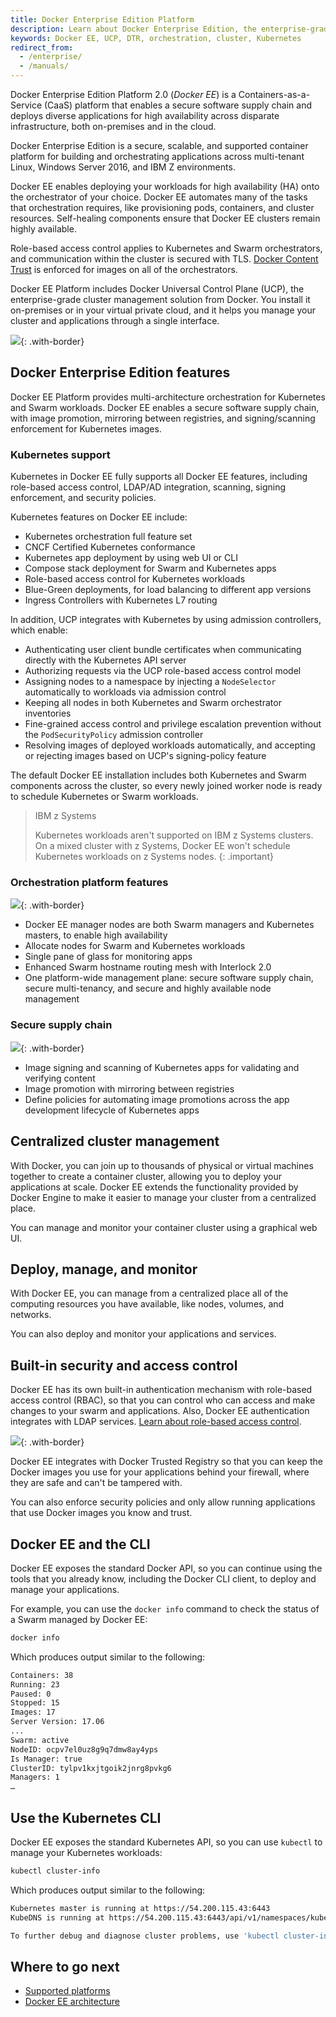 ```yaml
---
title: Docker Enterprise Edition Platform
description: Learn about Docker Enterprise Edition, the enterprise-grade cluster management solution from Docker.
keywords: Docker EE, UCP, DTR, orchestration, cluster, Kubernetes
redirect_from:
  - /enterprise/
  - /manuals/
---
```


Docker Enterprise Edition Platform 2.0 (*Docker EE*) is a
Containers-as-a-Service (CaaS) platform that enables a secure software supply
chain and deploys diverse applications for high availability across disparate
infrastructure, both on-premises and in the cloud.

Docker Enterprise Edition is a secure, scalable, and supported container
platform for building and orchestrating applications across multi-tenant Linux,
Windows Server 2016, and IBM Z environments.

Docker EE enables deploying your workloads for high availability (HA) onto the
orchestrator of your choice. Docker EE automates many of the tasks that
orchestration requires, like provisioning pods, containers, and cluster
resources. Self-healing components ensure that Docker EE clusters remain highly
available.

Role-based access control applies to Kubernetes and Swarm orchestrators, and
communication within the cluster is secured with TLS.
[Docker Content Trust](/engine/security/trust/content_trust/) is enforced
for images on all of the orchestrators.

Docker EE Platform includes Docker Universal Control Plane (UCP), the
enterprise-grade cluster management solution from Docker. You install it
on-premises or in your virtual private cloud, and it helps you manage your
cluster and applications through a single interface.

![](images/docker-ee-overview-1.png){: .with-border}

## Docker Enterprise Edition features

Docker EE Platform provides multi-architecture orchestration for Kubernetes and
Swarm workloads. Docker EE enables a secure software supply chain, with image
promotion, mirroring between registries, and signing/scanning enforcement for
Kubernetes images.

### Kubernetes support

Kubernetes in Docker EE fully supports all Docker EE features, including
role-based access control, LDAP/AD integration, scanning, signing enforcement,
and security policies.

Kubernetes features on Docker EE include:

- Kubernetes orchestration full feature set
- CNCF Certified Kubernetes conformance
- Kubernetes app deployment by using web UI or CLI
- Compose stack deployment for Swarm and Kubernetes apps
- Role-based access control for Kubernetes workloads
- Blue-Green deployments, for load balancing to different app versions
- Ingress Controllers with Kubernetes L7 routing

In addition, UCP integrates with Kubernetes by using admission controllers,
which enable:

- Authenticating user client bundle certificates when communicating directly
  with the Kubernetes API server
- Authorizing requests via the UCP role-based access control model
- Assigning nodes to a namespace by injecting a `NodeSelector` automatically
  to workloads via admission control
- Keeping all nodes in both Kubernetes and Swarm orchestrator inventories
- Fine-grained access control and privilege escalation prevention without
  the `PodSecurityPolicy` admission controller
- Resolving images of deployed workloads automatically, and accepting or
  rejecting images based on UCP's signing-policy feature

The default Docker EE installation includes both Kubernetes and Swarm
components across the cluster, so every newly joined worker node is ready
to schedule Kubernetes or Swarm workloads.

> IBM z Systems
>
> Kubernetes workloads aren't supported on IBM z Systems clusters. On a mixed
> cluster with z Systems, Docker EE won't schedule Kubernetes workloads
> on z Systems nodes.
{: .important}

### Orchestration platform features

![](images/docker-ee-overview-4.svg){: .with-border}

- Docker EE manager nodes are both Swarm managers and Kubernetes masters,
  to enable high availability
- Allocate nodes for Swarm and Kubernetes workloads
- Single pane of glass for monitoring apps
- Enhanced Swarm hostname routing mesh with Interlock 2.0
- One platform-wide management plane: secure software supply chain, secure
  multi-tenancy, and secure and highly available node management

### Secure supply chain

![](images/docker-ee-overview-3.png){: .with-border}

- Image signing and scanning of Kubernetes apps for validating and verifying content
- Image promotion with mirroring between registries
- Define policies for automating image promotions across the app development
  lifecycle of Kubernetes apps

## Centralized cluster management

With Docker, you can join up to thousands of physical or virtual machines
together to create a container cluster, allowing you to deploy your
applications at scale. Docker EE extends the functionality provided by Docker
Engine to make it easier to manage your cluster from a centralized place.

You can manage and monitor your container cluster using a graphical web UI.

## Deploy, manage, and monitor

With Docker EE, you can manage from a centralized place all of the computing
resources you have available, like nodes, volumes, and networks.

You can also deploy and monitor your applications and services.

## Built-in security and access control

Docker EE has its own built-in authentication mechanism with role-based access
control (RBAC), so that you can control who can access and make changes to your
swarm and applications. Also, Docker EE authentication integrates with LDAP
services.
[Learn about role-based access control](access-control/index.md).

![](images/docker-ee-overview-2.png){: .with-border}

Docker EE integrates with Docker Trusted Registry so that you can keep the
Docker images you use for your applications behind your firewall, where they
are safe and can't be tampered with.

You can also enforce security policies and only allow running applications
that use Docker images you know and trust.

## Docker EE and the CLI

Docker EE exposes the standard Docker API, so you can continue using the tools
that you already know, including the Docker CLI client, to deploy and manage your
applications.

For example, you can use the `docker info` command to check the
status of a Swarm managed by Docker EE:

```bash
docker info
```

Which produces output similar to the following:

```bash
Containers: 38
Running: 23
Paused: 0
Stopped: 15
Images: 17
Server Version: 17.06
...
Swarm: active
NodeID: ocpv7el0uz8g9q7dmw8ay4yps
Is Manager: true
ClusterID: tylpv1kxjtgoik2jnrg8pvkg6
Managers: 1
…
```

## Use the Kubernetes CLI

Docker EE exposes the standard Kubernetes API, so you can use `kubectl` to
manage your Kubernetes workloads:

```bash
kubectl cluster-info
```

Which produces output similar to the following:

```bash
Kubernetes master is running at https://54.200.115.43:6443
KubeDNS is running at https://54.200.115.43:6443/api/v1/namespaces/kube-system/services/kube-dns:dns/proxy

To further debug and diagnose cluster problems, use 'kubectl cluster-info dump'.
```

## Where to go next

- [Supported platforms](supported-platforms.md)
- [Docker EE architecture](docker-ee-architecture.md)
